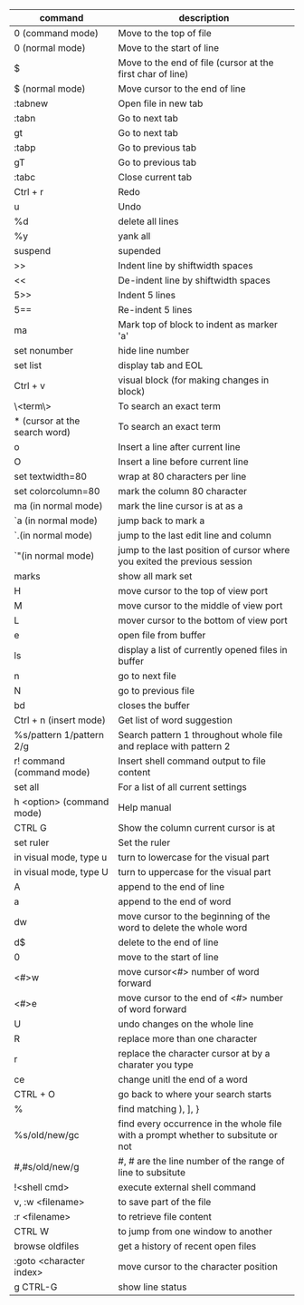 |command| description|
|----|----|
|0 (command mode)| Move to the top of file|
|0 (normal mode) | Move to the start of line|
|$| Move to the end of file (cursor at the first char of line)|
|$ (normal mode)| Move cursor to the end of line  | 
|:tabnew| Open file in new tab|
|:tabn| Go to next tab|
|gt| Go to next tab|
|:tabp| Go to previous tab|
|gT| Go to previous tab|
|:tabc| Close current tab|
|Ctrl + r| Redo|
|u| Undo|
|%d| delete all lines|
|%y| yank all |
|suspend|supended| 
|>>| Indent line by shiftwidth spaces|
|<<|De-indent line by shiftwidth spaces|
|5>>|Indent 5 lines|
|5==|Re-indent 5 lines|
|ma| Mark top of block to indent as marker 'a'|
|set nonumber|hide line number|
|set list|display tab and EOL|
|Ctrl + v| visual block (for making changes in block)| 
|\\<term\\>|To search an exact term|
|\* (cursor at the search word)|To search an exact term| 
|o|Insert a line after current line|
|O|Insert a line before current line|
|set textwidth=80| wrap at 80 characters per line|
|set colorcolumn=80| mark the column 80 character|
|ma (in normal mode)| mark the line cursor is at as a|
|\`a (in normal mode)| jump back to mark a|
|\`.(in normal mode)| jump to the last edit line and column|
|\`"(in normal mode)| jump to the last position of cursor where you exited the previous session|
|marks|show all mark set|
|H| move cursor to the top of view port|
|M| move cursor to the middle of view port|
|L| mover cursor to the bottom of view port|
|e| open file from buffer|
|ls| display a list of currently opened files in buffer|
|n| go to next file|
|N| go to previous file|
|bd| closes the buffer|
|Ctrl + n (insert mode) | Get list of word suggestion |
|%s/pattern 1/pattern 2/g | Search pattern 1 throughout whole file and replace with pattern 2|
|r! command (command mode)|Insert shell command output to file content|
|set all| For a list of all current settings|
|h \<option> (command mode)| Help manual|
|CTRL G|Show the column current cursor is at|    
|set ruler | Set the ruler |
|in visual mode, type u | turn to lowercase for the visual part|
|in visual mode, type U| turn to uppercase for the visual part|
|A|append to the end of line|
|a|append to the end of word|
|dw| move cursor to the beginning of the word to delete the whole word|
|d$|delete to the end of line| 
|0| move to the start of line|
|\<#>w| move cursor\<#> number of word forward|
|\<#>e| move cursor to the end of \<#> number of word forward|
|U| undo changes on the whole line|
|R| replace more than one character|   
|r| replace the character cursor at by a charater you type| 
|ce|change unitl the end of a word|
|CTRL + O| go back to where your search starts|
|%| find matching ), ], } |
|%s/old/new/gc| find every occurrence in the whole file with a prompt whether to subsitute or not|
|#,#s/old/new/g| #, # are the line number of the range of line to subsitute|
|!\<shell cmd>| execute external shell command|
|v, :w \<filename>| to save part of the file|
|:r \<filename> | to retrieve file content| 
|CTRL W| to jump from one window to another| 
|browse oldfiles| get a history of recent open files|   
|:goto \<character index>| move cursor to the character position|
|g CTRL-G| show line status|









